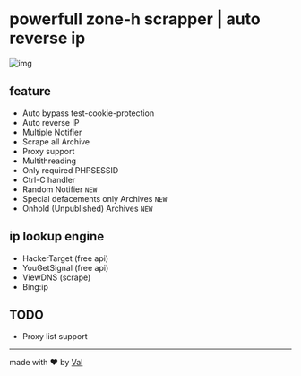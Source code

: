 # powerfull zone-h scrapper | auto reverse ip

![img](https://i.ibb.co/HNhjxST/QK-1581751959735.png)

## feature
  * Auto bypass test-cookie-protection
  * Auto reverse IP
  * Multiple Notifier
  * Scrape all Archive
  * Proxy support
  * Multithreading
  * Only required PHPSESSID
  * Ctrl-C handler
  * Random Notifier `NEW`
  * Special defacements only Archives `NEW`
  * Onhold (Unpublished) Archives `NEW`

## ip lookup engine
  * HackerTarget (free api)
  * YouGetSignal (free api)
  * ViewDNS (scrape)
  * Bing:ip

## TODO
  * Proxy list support

---
made with ❤ by [Val](https://facebook.com/zvtyrdt.id)
